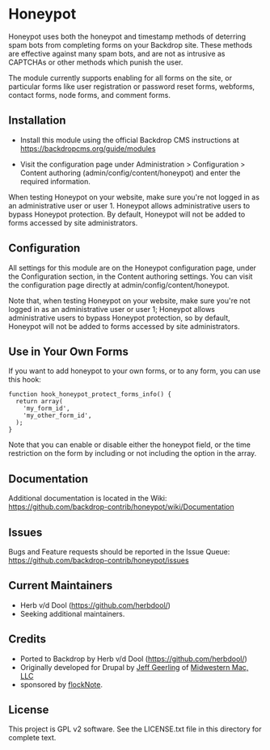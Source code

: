 Honeypot
========

Honeypot uses both the honeypot and timestamp methods of deterring spam bots
from completing forms on your Backdrop site. These methods are effective against
many spam bots, and are not as intrusive as CAPTCHAs or other methods which
punish the user.

The module currently supports enabling for all forms on the site, or particular
forms like user registration or password reset forms, webforms, contact forms,
node forms, and comment forms.

Installation
------------

- Install this module using the official Backdrop CMS instructions at
  https://backdropcms.org/guide/modules

- Visit the configuration page under Administration > Configuration >
  Content authoring (admin/config/content/honeypot) and enter the required
  information.

When testing Honeypot on your website, make sure you're not logged in as an
administrative user or user 1. Honeypot allows administrative users to bypass
Honeypot protection.  By default, Honeypot will not be added to forms accessed
by site administrators.

Configuration
-------------

All settings for this module are on the Honeypot configuration page, under the
Configuration section, in the Content authoring settings. You can visit the
configuration page directly at admin/config/content/honeypot.

Note that, when testing Honeypot on your website, make sure you're not logged in
as an administrative user or user 1; Honeypot allows administrative users to
bypass Honeypot protection, so by default, Honeypot will not be added to forms
accessed by site administrators.

Use in Your Own Forms
---------------------

If you want to add honeypot to your own forms, or to any form, you can use this hook:

```
function hook_honeypot_protect_forms_info() {
  return array(
    'my_form_id',
    'my_other_form_id',
  );
}
```

Note that you can enable or disable either the honeypot field, or the time
restriction on the form by including or not including the option in the array.

Documentation
-------------

Additional documentation is located in the Wiki:
https://github.com/backdrop-contrib/honeypot/wiki/Documentation

Issues
------

Bugs and Feature requests should be reported in the Issue Queue:
https://github.com/backdrop-contrib/honeypot/issues

Current Maintainers
-------------------

- Herb v/d Dool (https://github.com/herbdool/)
- Seeking additional maintainers.

Credits
-------

- Ported to Backdrop by Herb v/d Dool (https://github.com/herbdool/)
- Originally developed for Drupal by [Jeff Geerling](https://www.drupal.org/u/geerlingguy)
  of [Midwestern Mac, LLC](midwesternmac.com)
- sponsored by [flockNote](flocknote.com).

License
-------

This project is GPL v2 software. See the LICENSE.txt file in this directory for
complete text.
